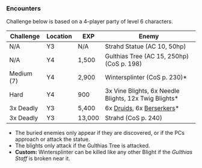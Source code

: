 

### Encounters ###

Challenge below is based on a 4-player party of level 6 characters.

Challenge | Location | EXP | Enemy
--------- | -------- | --- | -----
N/A | Y3 | N/A | Strahd Statue (AC 10, 50hp)
N/A | Y4 | 1,500 | Gulthias Tree (AC 15, 250hp) (CoS p. 198)
Medium (7) | Y4 | 2,900 | Wintersplinter (CoS p. 230)*
Hard | Y4 | 900 | 3x Vine Blights, 6x Needle Blights, 12x Twig Blights*
3x Deadly | Y3 | 5,400 | 6x [Druids](images/druid.png), 6x [Berserkers](images/berserker.png)*
3x Deadly | Y3 | 13,000 | Strahd (CoS p. 240)

- The buried enemies only appear if they are discovered, or if the PCs approach
or attack the statue.
- The blights only attack if the Gulthias Tree is attacked.
- **Custom:** Wintersplinter can be killed like any other Blight if the *Gulthias Staff*
is broken near it.
